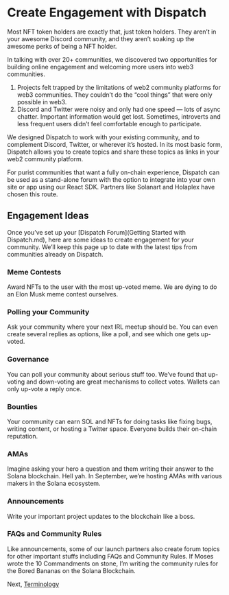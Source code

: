 # Create Engagement with Dispatch

Most NFT token holders are exactly that, just token holders. They aren’t in your awesome Discord community, and they aren’t soaking up the awesome perks of being a NFT holder. 

In talking with over 20+ communities, we discovered two opportunities for building online engagement and welcoming more users into web3 communities. 

1. Projects felt trapped by the limitations of web2 community platforms for web3 communities. They couldn’t do the “cool things” that were only possible in web3.
2. Discord and Twitter were noisy and only had one speed — lots of async chatter. Important information would get lost. Sometimes, introverts and less frequent users didn’t feel comfortable enough to participate. 

We designed Dispatch to work with your existing community, and to complement Discord, Twitter, or wherever it’s hosted. In its most basic form, Dispatch allows you to create topics and share these topics as links in your web2 community platform. 

For purist communities that want a fully on-chain experience, Dispatch can be used as a stand-alone forum with the option to integrate into your own site or app using our React SDK. Partners like Solanart and Holaplex have chosen this route. 

## Engagement Ideas

Once you’ve set up your [Dispatch Forum](Getting Started with Dispatch.md), here are some ideas to create engagement for your community. We’ll keep this page up to date with the latest tips from communities already on Dispatch. 

### Meme Contests

Award NFTs to the user with the most up-voted meme. We are dying to do an Elon Musk meme contest ourselves. 

### Polling your Community

Ask your community where your next IRL meetup should be. You can even create several replies as options, like a poll, and see which one gets up-voted.  

### Governance

You can poll your community about serious stuff too. We’ve found that up-voting and down-voting are great mechanisms to collect votes. Wallets can only up-vote a reply once. 

### Bounties

Your community can earn SOL and NFTs for doing tasks like fixing bugs, writing content, or hosting a Twitter space. Everyone builds their on-chain reputation. 

### AMAs

Imagine asking your hero a question and them writing their answer to the Solana blockchain. Hell yah. In September, we’re hosting AMAs with various makers in the Solana ecosystem. 

### Announcements

Write your important project updates to the blockchain like a boss. 

### FAQs and Community Rules

Like announcements, some of our launch partners also create forum topics for other important stuffs including FAQs and Community Rules. If Moses wrote the 10 Commandments on stone, I’m writing the community rules for the Bored Bananas on the Solana Blockchain.

 

Next, [Terminology](Terminology%2086150edf26ad4ec0b06a5e5f150cd19e.md)